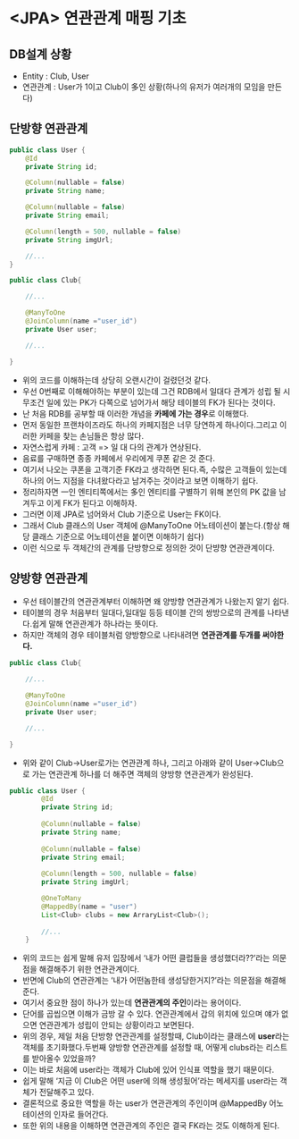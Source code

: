 # \<JPA\> 연관관계 매핑 기초


## DB설계 상황
- Entity : Club, User
- 연관관계 : User가 1이고 Club이 多인 상황(하나의 유저가 여러개의 모임을 만든다)
## 단방향 연관관계
```java
public class User {
	@Id
	private String id;

	@Column(nullable = false)
	private String name;

	@Column(nullable = false)
	private String email;

	@Column(length = 500, nullable = false)
	private String imgUrl;

	//...
}
```

```java
public class Club{

	//...

	@ManyToOne
	@JoinColumn(name ="user_id")
	private User user;

	//...

}
```
- 위의 코드를 이해하는데 상당히 오랜시간이 걸렸던것 같다.
- 우선 0번째로 이해해야하는 부분이 있는데 그건 RDB에서 일대다 관계가 성립 될 시 무조건 일에 있는 PK가 다쪽으로 넘어가서 해당 테이블의 FK가 된다는 것이다.
- 난 처음 RDB를 공부할 때 이러한 개념을 **카페에 가는 경우**로 이해했다.
- 먼저 동일한 프랜차이즈라도 하나의 카페지점은 너무 당연하게 하나이다.그리고 이러한 카페을 찾는 손님들은 항상 많다.
- 자연스럽게 카페 : 고객 =\> 일 대 다의 관계가 연상된다.
- 음료를 구매하면 종종 카페에서 우리에게 쿠폰 같은 것 준다.
- 여기서 나오는 쿠폰을 고객기준 FK라고 생각하면 된다.즉, 수많은 고객들이 있는데 하나의 어느 지점을 다녀왔다라고 남겨주는 것이라고 보면 이해하기 쉽다.
- 정리하자면 一인 엔티티쪽에서는 多인 엔티티를 구별하기 위해 본인의 PK 값을 남겨두고 이게 FK가 된다고 이해하자.
- 그러면 이제 JPA로 넘어와서 Club 기준으로 User는 FK이다.
- 그래서 Club 클래스의 User 객체에 @ManyToOne 어노테이션이 붙는다.(항상 해당 클래스 기준으로 어노테이션을 붙이면 이해하기 쉽다)
- 이런 식으로 두 객체간의 관계를 단방향으로 정의한 것이 단뱡향 연관관계이다.

## 양방향 연관관계
- 우선 테이블간의 연관관계부터 이해하면 왜 양방향 연관관계가 나왔는지 알기 쉽다.
- 테이블의 경우 처음부터 일대다,일대일 등등 테이블 간의 쌍방으로의 관계를 나타낸다.쉽게 말해 연관관계가 하나라는 뜻이다.
- 하지만 객체의 경우 테이블처럼 양방향으로 나타내려면 **연관관계를 두개를 써야한다.**
```java
public class Club{

	//...

	@ManyToOne
	@JoinColumn(name ="user_id")
	private User user;

	//...

}
```
 - 위와 같이 Club-\>User로가는 연관관계 하나, 그리고 아래와 같이 User-\>Club으로 가는 연관관계 하나를 더 해주면 객체의 양방향 연관관계가 완성된다.
```java
public class User {
    	@Id
    	private String id;
    
    	@Column(nullable = false)
    	private String name;
    
    	@Column(nullable = false)
    	private String email;
    
    	@Column(length = 500, nullable = false)
    	private String imgUrl;

		@OneToMany
		@MappedBy(name = "user")
		List<Club> clubs = new ArraryList<Club>();
    
    	//...
    }
```
- 위의 코드는 쉽게 말해 유저 입장에서 ‘내가 어떤 클럽들을 생성했더라??’라는 의문점을 해결해주기 위한 연관관계이다.
- 반면에 Club의 연관관계는 ‘내가 어떤놈한테 생성당한거지?’라는 의문점을 해결해준다.
- 여기서 중요한 점이 하나가 있는데 **연관관계의 주인**이라는 용어이다.
- 단어를 곱씹으면 이해가 금방 갈 수 있다. 연관관계에서 갑의 위치에 있으며 얘가 없으면 연관관계가 성립이 안되는 상황이라고 보면된다.
- 위의 경우, 제일 처음 단방향 연관관계를 설정할때, Club이라는 클래스에 **user**라는 객체를 초기화했다.두번째 양방향 연관관계를 설정할 때, 어떻게 clubs라는 리스트를 받아올수 있었을까?
- 이는 바로 처음에 user라는 객체가 Club에 있어 인식표 역할을 했기 때문이다.
- 쉽게 말해 ‘지금 이 Club은 어떤 user에 의해 생성됬어’라는 메세지를 user라는 객체가 전달해주고 있다.
- 결론적으로 중요한 역할을 하는 user가 연관관계의 주인이며 @MappedBy 어노테이션의 인자로 들어간다.
- 또한 위의 내용을 이해하면 연관관계의 주인은 결국 FK라는 것도 이해하게 된다.
